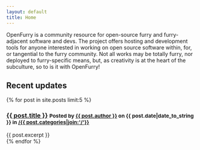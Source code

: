 ```yaml
---
layout: default
title: Home
---
```


OpenFurry is a community resource for open-source furry and furry-adjacent software and devs.  The project offers hosting and development tools for anyone interested in working on open source software within, for, or tangential to the furry community.  Not all works may be totally furry, nor deployed to furry-specific means, but, as creativity is at the heart of the subculture, so to is it with OpenFurry!

<div class="post-list">
    <h2>Recent updates</h2>
    {% for post in site.posts limit:5 %}
        <div class="post-list-item">
            <h3><a href="{{ post.url }}">{{ post.title }}</a> <small>Posted by <a href="/contributors#{{ post.author }}">{{ post.author }}</a> on {{ post.date|date_to_string }} in <a href="/{{ post.categories|join:'/' }}">/{{ post.categories|join:'/'}}</a></small></h3>
            <div class="post-excerpt">
                {{ post.excerpt }}
            </div>
        </div>
    {% endfor %}
</div>
